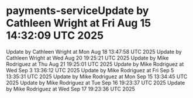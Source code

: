 # payments-serviceUpdate by Cathleen Wright at Fri Aug 15 14:32:09 UTC 2025
Update by Cathleen Wright at Mon Aug 18 13:47:58 UTC 2025
Update by Cathleen Wright at Wed Aug 20 19:25:21 UTC 2025
Update by Mike Rodriguez at Thu Aug 21 19:25:01 UTC 2025
Update by Mike Rodriguez at Wed Sep  3 13:36:12 UTC 2025
Update by Mike Rodriguez at Fri Sep  5 13:35:31 UTC 2025
Update by Mike Rodriguez at Mon Sep 15 13:34:45 UTC 2025
Update by Mike Rodriguez at Tue Sep 16 19:23:37 UTC 2025
Update by Mike Rodriguez at Wed Sep 17 19:23:36 UTC 2025
